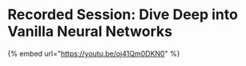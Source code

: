 # Recorded Session: Dive Deep into Vanilla Neural Networks

{% embed url="https://youtu.be/oj41Qm0DKN0" %}

